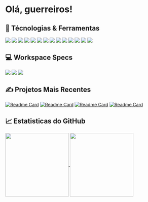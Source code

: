 <!-- More info, tips and tricks for making GitHub Profile README can be found in my article at https://towardsdatascience.com/build-a-stunning-readme-for-your-github-profile-9b80434fe5d7 -->


# Olá, guerreiros! 



## 🔧 Técnologias & Ferramentas
![](https://img.shields.io/badge/C%23-239120?style=for-the-badge&logo=c-sharp&logoColor=white)
![](https://img.shields.io/badge/Python-3776AB?style=for-the-badge&logo=python&logoColor=white)
![](https://img.shields.io/badge/Flask-000000?style=for-the-badge&logo=flask&logoColor=white)
![](https://img.shields.io/badge/HTML5-E34F26?style=for-the-badge&logo=html5&logoColor=white)
![](https://img.shields.io/badge/CSS3-1572B6?style=for-the-badge&logo=css3&logoColor=white)
![](https://img.shields.io/badge/.NET-5C2D91?style=for-the-badge&logo=.net&logoColor=white)
![](https://img.shields.io/badge/JavaScript-323330?style=for-the-badge&logo=javascript&logoColor=F7DF1E)
![](https://img.shields.io/badge/PHP-777BB4?style=for-the-badge&logo=php&logoColor=white)
![](https://img.shields.io/badge/Laravel-FF2D20?style=for-the-badge&logo=laravel&logoColor=white)
![](https://img.shields.io/badge/React_Native-20232A?style=for-the-badge&logo=react&logoColor=61DAFB)
![](https://img.shields.io/badge/Vue.js-35495E?style=for-the-badge&logo=vue.js&logoColor=4FC08D)
![](https://img.shields.io/badge/Bootstrap-563D7C?style=for-the-badge&logo=bootstrap&logoColor=white)
![](https://img.shields.io/badge/jQuery-0769AD?style=for-the-badge&logo=jquery&logoColor=white)
![](https://img.shields.io/badge/MySQL-00000F?style=for-the-badge&logo=mysql&logoColor=white)

## 💻 Workspace Specs

![](https://img.shields.io/badge/PostgreSQL-316192?style=for-the-badge&logo=postgresql&logoColor=white)
![](https://img.shields.io/badge/Windows-ASUS_Zenbook_3-0078D6?style=for-the-badge&logo=windows&logoColor=white)
![](https://img.shields.io/badge/Windows-ACER--0078D6?style=for-the-badge&logo=windows&logoColor=white)

## &#x270d; Projetos Mais Recentes
[![Readme Card](https://github-readme-stats.vercel.app/api/pin/?username=tininhaasa&repo=plusplus&theme=transparent)](https://github.com/tininhaasa/plusplus)
[![Readme Card](https://github-readme-stats.vercel.app/api/pin/?username=tininhaasa&repo=G-and-C_RPG-backend&theme=transparent)](https://github.com/tininhaasa/G-and-C_RPG-backend)
[![Readme Card](https://github-readme-stats.vercel.app/api/pin/?username=tininhaasa&repo=LaravelStore&theme=transparent)](https://github.com/tininhaasa/LaravelStore)
[![Readme Card](https://github-readme-stats.vercel.app/api/pin/?username=tininhaasa&repo=roletaEnganadora&theme=transparent)](https://github.com/tininhaasa/roletaEnganadora)

## &#x1f4c8; Estatisticas do GitHub

<a href="https://github.com/anuraghazra/github-readme-stats">
  <img height=200 align="center" src="https://github-readme-stats.vercel.app/api?username=tininhaasa&theme=transparent" />
</a>
<a href="https://github.com/anuraghazra/convoychat">
  <img height=200 align="center" src="https://github-readme-stats.vercel.app/api/top-langs?username=tininhaasa&layout=compact&langs_count=8&card_width=320&theme=transparent" />
</a>

<!-- <a href="https://github.com/tininhaasa/python-project-blueprint">
  <img align="center" src="https://github-readme-stats.vercel.app/api/pin/?username=tininhaasa&repo=python-project-blueprint&title_color=ffffff&text_color=c9cacc&icon_color=2bbc8a&bg_color=1d1f21" />
</a>


<a href="https://github.com/tininhaasa/go-project-blueprint">
  <img align="center" src="https://github-readme-stats.vercel.app/api/pin/?username=tininhaasa&repo=go-project-blueprint&title_color=ffffff&text_color=c9cacc&icon_color=2bbc8a&bg_color=1d1f21" />
</a>     -->

<!-- links to social media icons -->

<!-- icons with padding -->

[1.1]: http://i.imgur.com/tXSoThF.png (twitter icon with padding)
[2.1]: http://i.imgur.com/0o48UoR.png (github icon with padding)

<!-- icons without padding -->

[1.2]: http://i.imgur.com/wWzX9uB.png (twitter icon without padding)
[2.2]: http://i.imgur.com/9I6NRUm.png (github icon without padding)
[3.2]: https://raw.githubusercontent.com/tininhaasa/tininhaasa/master/linkedin-3-16.png (LinkedIn icon without padding)


<!-- links to your social media accounts -->

[1]: https://instagram.com/tininha.asa
[2]: https://github.com/tininhaasa
[3]: https://www.linkedin.com/in/cristina-stanck-88a217285


<!-- Resources -->
<!-- Icons: https://simpleicons.org/ -->
<!-- GitHub Stats: https://github.com/anuraghazra/github-readme-stats -->
<!-- Emojis: https://emojipedia.org/emoji/ -->
<!-- HTML Emojis: https://www.fileformat.info/index.htm -->
<!-- Shields: https://shields.io/ -->
<!-- Awesome GitHub Profile README: https://github.com/abhisheknaiidu/awesome-github-profile-readme -->
